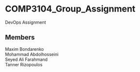 # COMP3104_Group_Assignment
DevOps Assignment 

## Members 
Maxim Bondarenko  
Mohammad Abdolhosseini  
Seyed Ali Farahmand  
Tanner Rizopoulos  